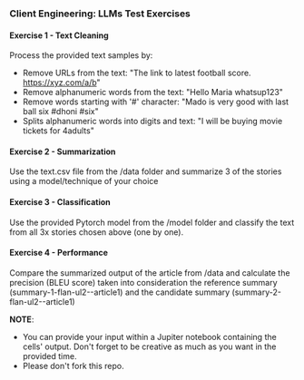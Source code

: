 ### Client Engineering: LLMs Test Exercises

#### Exercise 1 - Text Cleaning

Process the provided text samples by:
- Remove URLs from the text: "The link to latest football score. https://xyz.com/a/b"
- Remove alphanumeric words from the text: "Hello Maria whatsup123"
- Remove words starting with '#' character: "Mado is very good with last ball six #dhoni #six"
- Splits alphanumeric words into digits and text: "I will be buying movie tickets for 4adults"

#### Exercise 2 - Summarization 
Use the text.csv file from the /data folder and summarize 3 of the stories using a model/technique of your choice 

#### Exercise 3 - Classification
Use the provided Pytorch model from the /model folder and classify the text from all 3x stories chosen above (one by one).

#### Exercise 4 - Performance
Compare the summarized output of the article from /data and calculate the precision (BLEU score) taken into consideration the reference summary (summary-1-flan-ul2--article1) and the candidate summary (summary-2-flan-ul2--article1)

**NOTE**:
- You can provide your input within a Jupiter notebook containing the cells' output. Don't forget to be creative as much as you want in the provided time.
- Please don't fork this repo.
